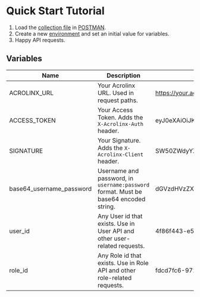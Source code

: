 # Quick Start Tutorial

1. Load the [collection file](Acrolinx-API.postman_collection.json) in [POSTMAN](https://www.getpostman.com/).
2. Create a new [environment](https://learning.postman.com/docs/sending-requests/managing-environments/) and set an initial value for variables.
3. Happy API requests.  
  

## Variables

| Name                     | Description                                                                          | Example value                                      |
| ------------------------ | ------------------------------------------------------------------------------------ | -------------------------------------------------- |
| ACROLINX_URL             | Your Acrolinx URL. Used in request paths.                                   | https://your.acrolinx-instance.com                 |
| ACCESS_TOKEN             | Your Access Token. Adds the `X-Acrolinx-Auth` header.                                | eyJ0eXAiOiJKV1QiLCJhbGciOiJIUzI1NiJ9.eyJzdWIiOi... |
| SIGNATURE                | Your Signature. Adds the `X-Acrolinx-Client` header.                          | SW50ZWdyYXRpb25EZXZlbG9wbWVudERlbW9Pbmx5           |
| base64_username_password | Username and password, in `username:password` format. Must be base64 encoded string. | dGVzdHVzZXI6cGFzc3dvcmQ=                           |
| user_id                  | Any User id that exists. Use in User API and other user-related requests. | 4f86f443-e5e3-49c9-93da-cb1f89cd28c7               |
| role_id                  | Any Role id that exists. Use in Role API and other role-related requests. | fdcd7fc6-9715-42f8-a947-88812bc02b2a               |


